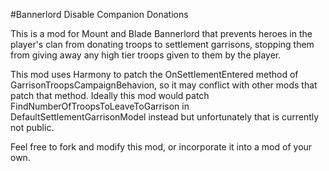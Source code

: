 #Bannerlord Disable Companion Donations

This is a mod for Mount and Blade Bannerlord that prevents heroes in the player's clan from donating troops to settlement garrisons, stopping them from giving away any high tier troops given to them by the player.

This mod uses Harmony to patch the OnSettlementEntered method of GarrisonTroopsCampaignBehavion, so it may conflict with other mods that patch that method. Ideally this mod would patch FindNumberOfTroopsToLeaveToGarrison in DefaultSettlementGarrisonModel instead but unfortunately that is currently not public.

Feel free to fork and modify this mod, or incorporate it into a mod of your own.
